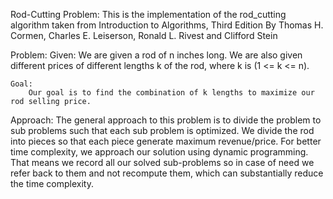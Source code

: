 

Rod-Cutting Problem: This is the implementation of the rod_cutting algorithm taken from
                     Introduction to Algorithms, Third Edition By Thomas H. Cormen,
                     Charles E. Leiserson, Ronald L. Rivest and Clifford Stein

Problem:
    Given:
        We are given a rod of n inches long. We are also given different prices of different 
        lengths k of the rod, where k is (1 <= k <= n). 

    Goal:
        Our goal is to find the combination of k lengths to maximize our rod selling price. 

Approach: 
    The general approach to this problem is to divide the problem to sub problems such
    that each sub problem is optimized. We divide the rod into pieces so that each piece
    generate maximum revenue/price. For better time complexity, we approach our solution
    using dynamic programming. That means we record all our solved sub-problems so in case
    of need we refer back to them and not recompute them, which can substantially reduce 
    the time complexity. 

    